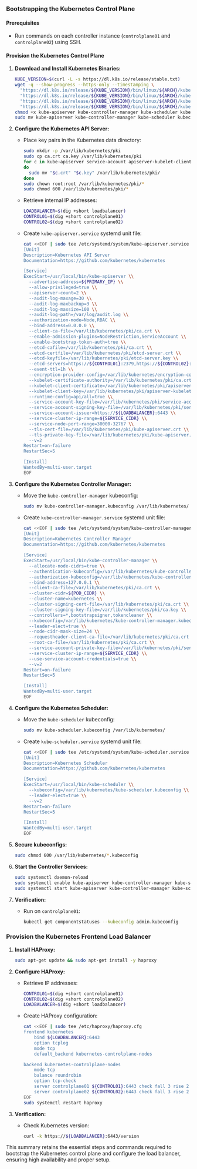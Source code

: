 ### Bootstrapping the Kubernetes Control Plane

#### Prerequisites

- Run commands on each controller instance (`controlplane01` and `controlplane02`) using SSH.

#### Provision the Kubernetes Control Plane

1. **Download and Install Kubernetes Binaries:**

   ```bash
   KUBE_VERSION=$(curl -L -s https://dl.k8s.io/release/stable.txt)
   wget -q --show-progress --https-only --timestamping \
     "https://dl.k8s.io/release/${KUBE_VERSION}/bin/linux/${ARCH}/kube-apiserver" \
     "https://dl.k8s.io/release/${KUBE_VERSION}/bin/linux/${ARCH}/kube-controller-manager" \
     "https://dl.k8s.io/release/${KUBE_VERSION}/bin/linux/${ARCH}/kube-scheduler" \
     "https://dl.k8s.io/release/${KUBE_VERSION}/bin/linux/${ARCH}/kubectl"
   chmod +x kube-apiserver kube-controller-manager kube-scheduler kubectl
   sudo mv kube-apiserver kube-controller-manager kube-scheduler kubectl /usr/local/bin/
   ```

2. **Configure the Kubernetes API Server:**

   - Place key pairs in the Kubernetes data directory:
     ```bash
     sudo mkdir -p /var/lib/kubernetes/pki
     sudo cp ca.crt ca.key /var/lib/kubernetes/pki
     for c in kube-apiserver service-account apiserver-kubelet-client etcd-server kube-scheduler kube-controller-manager
     do
       sudo mv "$c.crt" "$c.key" /var/lib/kubernetes/pki/
     done
     sudo chown root:root /var/lib/kubernetes/pki/*
     sudo chmod 600 /var/lib/kubernetes/pki/*
     ```
   - Retrieve internal IP addresses:
     ```bash
     LOADBALANCER=$(dig +short loadbalancer)
     CONTROL01=$(dig +short controlplane01)
     CONTROL02=$(dig +short controlplane02)
     ```
   - Create `kube-apiserver.service` systemd unit file:

     ```bash
     cat <<EOF | sudo tee /etc/systemd/system/kube-apiserver.service
     [Unit]
     Description=Kubernetes API Server
     Documentation=https://github.com/kubernetes/kubernetes

     [Service]
     ExecStart=/usr/local/bin/kube-apiserver \\
       --advertise-address=${PRIMARY_IP} \\
       --allow-privileged=true \\
       --apiserver-count=2 \\
       --audit-log-maxage=30 \\
       --audit-log-maxbackup=3 \\
       --audit-log-maxsize=100 \\
       --audit-log-path=/var/log/audit.log \\
       --authorization-mode=Node,RBAC \\
       --bind-address=0.0.0.0 \\
       --client-ca-file=/var/lib/kubernetes/pki/ca.crt \\
       --enable-admission-plugins=NodeRestriction,ServiceAccount \\
       --enable-bootstrap-token-auth=true \\
       --etcd-cafile=/var/lib/kubernetes/pki/ca.crt \\
       --etcd-certfile=/var/lib/kubernetes/pki/etcd-server.crt \\
       --etcd-keyfile=/var/lib/kubernetes/pki/etcd-server.key \\
       --etcd-servers=https://${CONTROL01}:2379,https://${CONTROL02}:2379 \\
       --event-ttl=1h \\
       --encryption-provider-config=/var/lib/kubernetes/encryption-config.yaml \\
       --kubelet-certificate-authority=/var/lib/kubernetes/pki/ca.crt \\
       --kubelet-client-certificate=/var/lib/kubernetes/pki/apiserver-kubelet-client.crt \\
       --kubelet-client-key=/var/lib/kubernetes/pki/apiserver-kubelet-client.key \\
       --runtime-config=api/all=true \\
       --service-account-key-file=/var/lib/kubernetes/pki/service-account.crt \\
       --service-account-signing-key-file=/var/lib/kubernetes/pki/service-account.key \\
       --service-account-issuer=https://${LOADBALANCER}:6443 \\
       --service-cluster-ip-range=${SERVICE_CIDR} \\
       --service-node-port-range=30000-32767 \\
       --tls-cert-file=/var/lib/kubernetes/pki/kube-apiserver.crt \\
       --tls-private-key-file=/var/lib/kubernetes/pki/kube-apiserver.key \\
       --v=2
     Restart=on-failure
     RestartSec=5

     [Install]
     WantedBy=multi-user.target
     EOF
     ```

3. **Configure the Kubernetes Controller Manager:**

   - Move the `kube-controller-manager` kubeconfig:
     ```bash
     sudo mv kube-controller-manager.kubeconfig /var/lib/kubernetes/
     ```
   - Create `kube-controller-manager.service` systemd unit file:

     ```bash
     cat <<EOF | sudo tee /etc/systemd/system/kube-controller-manager.service
     [Unit]
     Description=Kubernetes Controller Manager
     Documentation=https://github.com/kubernetes/kubernetes

     [Service]
     ExecStart=/usr/local/bin/kube-controller-manager \\
       --allocate-node-cidrs=true \\
       --authentication-kubeconfig=/var/lib/kubernetes/kube-controller-manager.kubeconfig \\
       --authorization-kubeconfig=/var/lib/kubernetes/kube-controller-manager.kubeconfig \\
       --bind-address=127.0.0.1 \\
       --client-ca-file=/var/lib/kubernetes/pki/ca.crt \\
       --cluster-cidr=${POD_CIDR} \\
       --cluster-name=kubernetes \\
       --cluster-signing-cert-file=/var/lib/kubernetes/pki/ca.crt \\
       --cluster-signing-key-file=/var/lib/kubernetes/pki/ca.key \\
       --controllers=*,bootstrapsigner,tokencleaner \\
       --kubeconfig=/var/lib/kubernetes/kube-controller-manager.kubeconfig \\
       --leader-elect=true \\
       --node-cidr-mask-size=24 \\
       --requestheader-client-ca-file=/var/lib/kubernetes/pki/ca.crt \\
       --root-ca-file=/var/lib/kubernetes/pki/ca.crt \\
       --service-account-private-key-file=/var/lib/kubernetes/pki/service-account.key \\
       --service-cluster-ip-range=${SERVICE_CIDR} \\
       --use-service-account-credentials=true \\
       --v=2
     Restart=on-failure
     RestartSec=5

     [Install]
     WantedBy=multi-user.target
     EOF
     ```

4. **Configure the Kubernetes Scheduler:**

   - Move the `kube-scheduler` kubeconfig:
     ```bash
     sudo mv kube-scheduler.kubeconfig /var/lib/kubernetes/
     ```
   - Create `kube-scheduler.service` systemd unit file:

     ```bash
     cat <<EOF | sudo tee /etc/systemd/system/kube-scheduler.service
     [Unit]
     Description=Kubernetes Scheduler
     Documentation=https://github.com/kubernetes/kubernetes

     [Service]
     ExecStart=/usr/local/bin/kube-scheduler \\
       --kubeconfig=/var/lib/kubernetes/kube-scheduler.kubeconfig \\
       --leader-elect=true \\
       --v=2
     Restart=on-failure
     RestartSec=5

     [Install]
     WantedBy=multi-user.target
     EOF
     ```

5. **Secure kubeconfigs:**

   ```bash
   sudo chmod 600 /var/lib/kubernetes/*.kubeconfig
   ```

6. **Start the Controller Services:**

   ```bash
   sudo systemctl daemon-reload
   sudo systemctl enable kube-apiserver kube-controller-manager kube-scheduler
   sudo systemctl start kube-apiserver kube-controller-manager kube-scheduler
   ```

7. **Verification:**
   - Run on `controlplane01`:
     ```bash
     kubectl get componentstatuses --kubeconfig admin.kubeconfig
     ```

### Provision the Kubernetes Frontend Load Balancer

1. **Install HAProxy:**

   ```bash
   sudo apt-get update && sudo apt-get install -y haproxy
   ```

2. **Configure HAProxy:**

   - Retrieve IP addresses:
     ```bash
     CONTROL01=$(dig +short controlplane01)
     CONTROL02=$(dig +short controlplane02)
     LOADBALANCER=$(dig +short loadbalancer)
     ```
   - Create HAProxy configuration:

     ```bash
     cat <<EOF | sudo tee /etc/haproxy/haproxy.cfg
     frontend kubernetes
         bind ${LOADBALANCER}:6443
         option tcplog
         mode tcp
         default_backend kubernetes-controlplane-nodes

     backend kubernetes-controlplane-nodes
         mode tcp
         balance roundrobin
         option tcp-check
         server controlplane01 ${CONTROL01}:6443 check fall 3 rise 2
         server controlplane02 ${CONTROL02}:6443 check fall 3 rise 2
     EOF
     sudo systemctl restart haproxy
     ```

3. **Verification:**
   - Check Kubernetes version:
     ```bash
     curl -k https://${LOADBALANCER}:6443/version
     ```

This summary retains the essential steps and commands required to bootstrap the Kubernetes control plane and configure the load balancer, ensuring high availability and proper setup.
